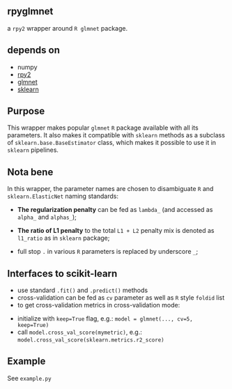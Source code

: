 ## rpyglmnet
a `rpy2` wrapper around `R glmnet` package.

## depends on

- numpy
- [rpy2](http://rpy2.bitbucket.org/)
- [glmnet](https://github.com/jeffwong/glmnet)
- [sklearn](http://scikit-learn.org/stable/)

## Purpose

This wrapper makes popular `glmnet` `R` package available with all its parameters. 
It also makes it compatible with `sklearn` methods as a subclass of `sklearn.base.BaseEstimator` class,
which makes it possible to use it in `sklearn` pipelines.

## Nota bene

In this wrapper, the parameter names are chosen to disambiguate `R` and `sklearn.ElasticNet` naming standards:

- **The regularization penalty** can be fed as `lambda_` (and accessed as `alpha_` and `alphas_`);

- **The ratio of L1 penalty** to the total `L1 + L2` penalty mix is denoted as `l1_ratio` as in `sklearn` package;

- full stop `.`  in various `R` parameters is replaced by underscore `_`;

## Interfaces to scikit-learn

- use standard `.fit()` and `.predict()` methods
- cross-validation can be fed as `cv` parameter as well as `R` style `foldid` list
- to get cross-validation metrics in cross-validation mode:
 + initialize with `keep=True` flag, e.g.: `model = glmnet(..., cv=5, keep=True)`
 + call `model.cross_val_score(mymetric)`, e.g.: `model.cross_val_score(sklearn.metrics.r2_score)` 

## Example

See `example.py`
